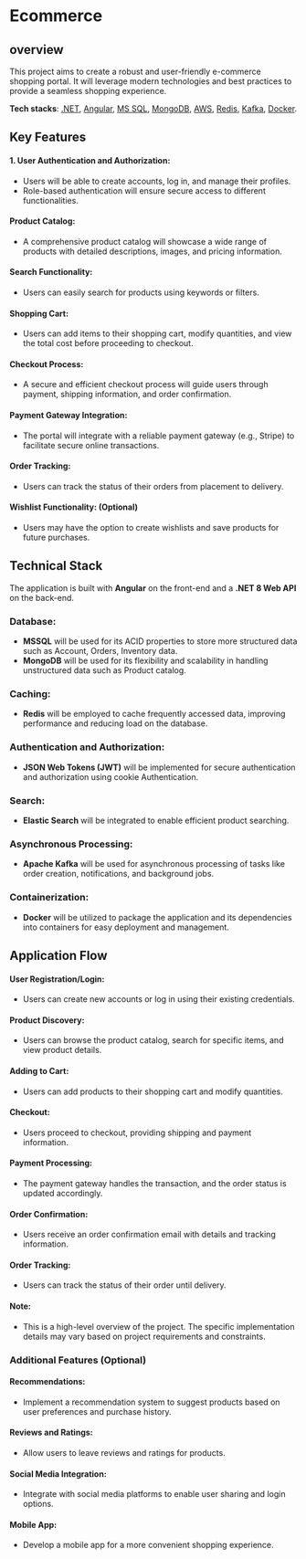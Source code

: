# Ecommerce

## overview

This project aims to create a robust and user-friendly e-commerce shopping portal. It will leverage modern technologies and best practices to provide a seamless shopping experience.

**Tech stacks**: [.NET](https://dotnet.microsoft.com/en-us/learn/dotnet/what-is-dotnet), [Angular](https://angular.io/docs), [MS SQL](https://learn.microsoft.com/en-us/sql/sql-server/tutorials-for-sql-server-2016?view=sql-server-ver16), [MongoDB](https://www.mongodb.com/docs/), [AWS](https://docs.aws.amazon.com/), [Redis](https://redis.io/docs/latest/), [Kafka](https://kafka.apache.org/documentation/), [Docker](https://docs.docker.com/).

## Key Features

#### 1. User Authentication and Authorization:

- Users will be able to create accounts, log in, and manage their profiles.
- Role-based authentication will ensure secure access to different functionalities.

#### Product Catalog:

- A comprehensive product catalog will showcase a wide range of products with detailed descriptions, images, and pricing information.

#### Search Functionality:

- Users can easily search for products using keywords or filters.

#### Shopping Cart:

- Users can add items to their shopping cart, modify quantities, and view the total cost before proceeding to checkout.

#### Checkout Process:

- A secure and efficient checkout process will guide users through payment, shipping information, and order confirmation.

#### Payment Gateway Integration:

- The portal will integrate with a reliable payment gateway (e.g., Stripe) to facilitate secure online transactions.

#### Order Tracking:

- Users can track the status of their orders from placement to delivery.

#### Wishlist Functionality: (Optional)

- Users may have the option to create wishlists and save products for future purchases.

## Technical Stack

The application is built with **Angular** on the front-end and a **.NET 8 Web API** on the back-end.

### Database:

- **MSSQL** will be used for its ACID properties to store more structured data such as Account, Orders, Inventory data.
- **MongoDB** will be used for its flexibility and scalability in handling unstructured data such as Product catalog.

### Caching:

- **Redis** will be employed to cache frequently accessed data, improving performance and reducing load on the database.

### Authentication and Authorization:

- **JSON Web Tokens (JWT)** will be implemented for secure authentication and authorization using cookie Authentication.

### Search:

- **Elastic Search** will be integrated to enable efficient product searching.

### Asynchronous Processing:

- **Apache Kafka** will be used for asynchronous processing of tasks like order creation, notifications, and background jobs.

### Containerization:

- **Docker** will be utilized to package the application and its dependencies into containers for easy deployment and management.

## Application Flow

#### User Registration/Login:

- Users can create new accounts or log in using their existing credentials.

#### Product Discovery:

- Users can browse the product catalog, search for specific items, and view product details.

#### Adding to Cart:

- Users can add products to their shopping cart and modify quantities.

#### Checkout:

- Users proceed to checkout, providing shipping and payment information.

#### Payment Processing:

- The payment gateway handles the transaction, and the order status is updated accordingly.

#### Order Confirmation:

- Users receive an order confirmation email with details and tracking information.

#### Order Tracking:

- Users can track the status of their order until delivery.

#### Note:

- This is a high-level overview of the project. The specific implementation details may vary based on project requirements and constraints.

### Additional Features (Optional)

#### Recommendations:

- Implement a recommendation system to suggest products based on user preferences and purchase history.

#### Reviews and Ratings:

- Allow users to leave reviews and ratings for products.

#### Social Media Integration:

- Integrate with social media platforms to enable user sharing and login options.

#### Mobile App:

- Develop a mobile app for a more convenient shopping experience.

